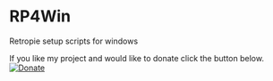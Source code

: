 # RP4Win
Retropie setup scripts for windows


If you like my project and would like to donate click the button below.\
[![Donate](https://www.paypalobjects.com/en_US/i/btn/btn_donate_LG.gif)](https://www.paypal.com/donate/?business=TL3CDWD9QLBDC&no_recurring=0&item_name=Your+supporting+the+further+development+of+RP4Win&currency_code=USD)
